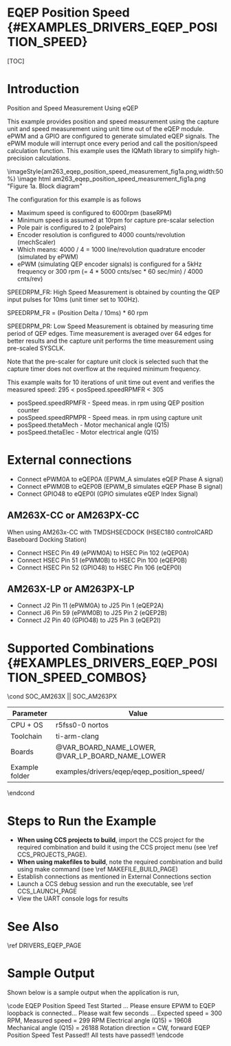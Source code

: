 # EQEP Position Speed {#EXAMPLES_DRIVERS_EQEP_POSITION_SPEED}

[TOC]

# Introduction

Position and Speed Measurement Using eQEP

This example provides position and speed measurement using the
capture unit and speed measurement using unit time out of the eQEP module.
ePWM and a GPIO are configured to generate simulated eQEP signals. The
ePWM module will interrupt once every period and call the position/speed
calculation function. This example uses the IQMath library to simplify
high-precision calculations.

\imageStyle{am263_eqep_position_speed_measurement_fig1a.png,width:50%}
\image html am263_eqep_position_speed_measurement_fig1a.png "Figure 1a. Block diagram"

The configuration for this example is as follows
- Maximum speed is configured to 6000rpm (baseRPM)
- Minimum speed is assumed at 10rpm for capture pre-scalar selection
- Pole pair is configured to 2 (polePairs)
- Encoder resolution is configured to 4000 counts/revolution (mechScaler)
- Which means: 4000 / 4 = 1000 line/revolution quadrature encoder
  (simulated by ePWM)
- ePWM (simulating QEP encoder signals) is configured for a 5kHz frequency
  or 300 rpm (= 4 * 5000 cnts/sec * 60 sec/min) / 4000 cnts/rev)

SPEEDRPM_FR: High Speed Measurement is obtained by counting the QEP
input pulses for 10ms (unit timer set to 100Hz).

SPEEDRPM_FR = (Position Delta / 10ms) * 60 rpm

SPEEDRPM_PR: Low Speed Measurement is obtained by measuring time period
of QEP edges. Time measurement is averaged over 64 edges for better results
and the capture unit performs the time measurement using pre-scaled SYSCLK.

Note that the pre-scaler for capture unit clock is selected such that the
capture timer does not overflow at the required minimum frequency.

This example waits for 10 iterations of unit time out event and verifies the
measured speed:  295 < posSpeed.speedRPMFR < 305

 - posSpeed.speedRPMFR - Speed meas. in rpm using QEP position counter
 - posSpeed.speedRPMPR - Speed meas. in rpm using capture unit
 - posSpeed.thetaMech  - Motor mechanical angle (Q15)
 - posSpeed.thetaElec  - Motor electrical angle (Q15)

# External connections

- Connect ePWM0A to eQEP0A (EPWM_A simulates eQEP Phase A signal)
- Connect ePWM0B to eQEP0B (EPWM_B simulates eQEP Phase B signal)
- Connect GPIO48 to eQEP0I (GPIO simulates eQEP Index Signal)

## AM263X-CC or AM263PX-CC

When using AM263x-CC with TMDSHSECDOCK (HSEC180 controlCARD Baseboard Docking Station)
- Connect HSEC Pin 49 (ePWM0A) to HSEC Pin 102 (eQEP0A)
- Connect HSEC Pin 51 (ePWM0B) to HSEC Pin 100 (eQEP0B)
- Connect HSEC Pin 52 (GPIO48) to HSEC Pin 106 (eQEP0I)

## AM263X-LP or AM263PX-LP
- Connect J2 Pin 11 (ePWM0A) to J25 Pin 1 (eQEP2A)
- Connect J6 Pin 59 (ePWM0B) to J25 Pin 2 (eQEP2B)
- Connect J2 Pin 40 (GPIO48) to J25 Pin 3 (eQEP2I)


# Supported Combinations {#EXAMPLES_DRIVERS_EQEP_POSITION_SPEED_COMBOS}

\cond SOC_AM263X || SOC_AM263PX

 Parameter      | Value
 ---------------|-----------
 CPU + OS       | r5fss0-0 nortos
 Toolchain      | ti-arm-clang
 Boards         | @VAR_BOARD_NAME_LOWER, @VAR_LP_BOARD_NAME_LOWER
 Example folder | examples/drivers/eqep/eqep_position_speed/

\endcond

# Steps to Run the Example

- **When using CCS projects to build**, import the CCS project for the required combination
  and build it using the CCS project menu (see \ref CCS_PROJECTS_PAGE).
- **When using makefiles to build**, note the required combination and build using
  make command (see \ref MAKEFILE_BUILD_PAGE)
- Establish connections as mentioned in External Connections section
- Launch a CCS debug session and run the executable, see \ref CCS_LAUNCH_PAGE
- View the UART console logs for results

# See Also

\ref DRIVERS_EQEP_PAGE

# Sample Output

Shown below is a sample output when the application is run,

\code
EQEP Position Speed Test Started ...
Please ensure EPWM to EQEP loopback is connected...
Please wait few seconds ...
Expected speed = 300 RPM, Measured speed = 299 RPM
Electrical angle (Q15) = 19608
Mechanical angle (Q15) = 26188
Rotation direction = CW, forward
EQEP Position Speed Test Passed!!
All tests have passed!!
\endcode
